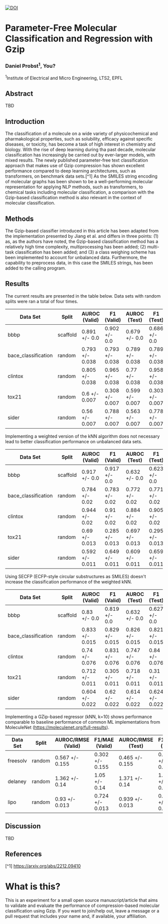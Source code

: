 [![DOI](https://zenodo.org/badge/666335439.svg)](https://zenodo.org/badge/latestdoi/666335439)

# Parameter-Free Molecular Classification and Regression with Gzip
### Daniel Probst<sup>1</sup>, You?
<sup>1</sup>Institute of Electrical and Micro Engineering, LTS2, EPFL

## Abstract
TBD

## Introduction
The classification of a molecule on a wide variety of physicochemical and pharmakological properties, such as solubility, efficacy against specific diseases, or toxicity, has become a task of high interest in chemistry and biology. With the rise of deep learning during tha past decade, molecular classification has increasingly be carried out by ever-larger models, with mixed results. The newly published parameter-free text classification approach that makes use of Gzip compression has shown excellent performance compared to deep learning architectures, such as transformers, on benchmark data sets.[^1] As the SMILES string encoding of molecular graphs has been shown to be a well-performing molecular representation for applying NLP methods, such as transformers, to chemical tasks including molecular classification, a comparison with the Gzip-based classification method is also relevant in the context of molecular classification.

## Methods
The Gzip-based classifier introduced in this article has been adapted from the implementation presented by Jiang et al. and differs in three points: (1) as, as the authors have noted, the Gzip-based classification method has a relatively high time complexity, multiprocessing has been added; (2) multi-task classification has been added; and (3) a class weighing scheme has been implemented to account for unbalanced data. Furthermore, the capability to preprocess data, in this case the SMILES strings, has been added to the calling program.

## Results
The current results are presented in the table below. Data sets with random splits were ran a total of four times.

|     Data Set      | Split  | AUROC (Valid) |  F1 (Valid)   | AUROC (Test)  |   F1 (Test)   |
|-------------------|--------|---------------|---------------|---------------|---------------|
|bbbp               |scaffold|0.891 +/- 0.0  |0.902 +/- 0.0  |0.679 +/- 0.0  |0.686 +/- 0.0  |
|bace_classification|random  |0.793 +/- 0.038|0.793 +/- 0.038|0.789 +/- 0.038|0.789 +/- 0.038|
|clintox            |random  |0.805 +/- 0.038|0.965 +/- 0.038|0.77 +/- 0.038 |0.958 +/- 0.038|
|tox21              |random  |0.6 +/- 0.007  |0.308 +/- 0.007|0.599 +/- 0.007|0.303 +/- 0.007|
|sider              |random  |0.56 +/- 0.007 |0.788 +/- 0.007|0.563 +/- 0.007|0.778 +/- 0.007|

Implementing a weighted version of the kNN algorithm does not necessary lead to better classification performance on unbalanced data sets.

|     Data Set      | Split  | AUROC (Valid) |  F1 (Valid)   | AUROC (Test)  |   F1 (Test)   |
|-------------------|--------|---------------|---------------|---------------|---------------|
|bbbp               |scaffold|0.917 +/- 0.0  |0.917 +/- 0.0  |0.632 +/- 0.0  |0.623 +/- 0.0  |
|bace_classification|random  |0.784 +/- 0.02 |0.783 +/- 0.02 |0.772 +/- 0.02 |0.771 +/- 0.02 |
|clintox            |random  |0.944 +/- 0.02 |0.91 +/- 0.02  |0.884 +/- 0.02 |0.905 +/- 0.02 |
|tox21              |random  |0.69 +/- 0.013 |0.285 +/- 0.013|0.697 +/- 0.013|0.295 +/- 0.013|
|sider              |random  |0.592 +/- 0.011|0.649 +/- 0.011|0.609 +/- 0.011|0.659 +/- 0.011|

Using SECFP (ECFP-style circular substructures as SMILES) doesn't increase the classification performance of the weighted kNN.

|     Data Set      | Split  | AUROC (Valid) |  F1 (Valid)   | AUROC (Test)  |   F1 (Test)   |
|-------------------|--------|---------------|---------------|---------------|---------------|
|bbbp               |scaffold|0.83 +/- 0.0   |0.819 +/- 0.0  |0.632 +/- 0.0  |0.627 +/- 0.0  |
|bace_classification|random  |0.833 +/- 0.015|0.829 +/- 0.015|0.826 +/- 0.015|0.821 +/- 0.015|
|clintox            |random  |0.74 +/- 0.076 |0.831 +/- 0.076|0.747 +/- 0.076|0.84 +/- 0.076 |
|tox21              |random  |0.712 +/- 0.011|0.305 +/- 0.011|0.718 +/- 0.011|0.31 +/- 0.011 |
|sider              |random  |0.604 +/- 0.022|0.62 +/- 0.022 |0.614 +/- 0.022|0.624 +/- 0.022|

Implementing a GZip-based regressor (kNN, k=10) shows performance comparable to baseline performance of common ML implementations from MoleculeNet (https://moleculenet.org/full-results).

|Data Set|Split |AUROC/RMSE (Valid)|F1/MAE (Valid) |AUROC/RMSE (Test)|F1/MAE (Test) |
|--------|------|------------------|---------------|-----------------|--------------|
|freesolv|random|0.567 +/- 0.155   |0.302 +/- 0.155|0.465 +/- 0.155  |0.31 +/- 0.155|
|delaney |random|1.362 +/- 0.14    |1.05 +/- 0.14  |1.371 +/- 0.14   |1.005 +/- 0.14|
|lipo    |random|0.93 +/- 0.013    |0.724 +/- 0.013|0.939 +/- 0.013  |0.73 +/- 0.013|

## Discussion
TBD

## References
[^1] https://arxiv.org/abs/2212.09410

# What is this?
This is an experiment for a small open source manuscript/article that aims to validate and evaluate the performance of compression-based molecular classification using Gzip. If you want to join/help out, leave a message or a pull request that includes your name and, if available, your affiliation.
